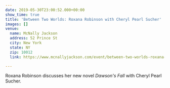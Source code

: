 ```yaml
---
date: 2019-05-30T23:00:52.000+00:00
show_time: true
title: 'Between Two Worlds: Roxana Robinson with Cheryl Pearl Sucher'
images: []
venue:
  name: McNally Jackson
  address: 52 Prince St
  city: New York
  state: NY
  zip: 10012
  link: https://www.mcnallyjackson.com/event/between-two-worlds-roxana-robinson-cheryl-pearl-sucher-prince-street

---
```

Roxana Robinson discusses her new novel _Dawson's Fall_ with Cheryl Pearl Sucher.